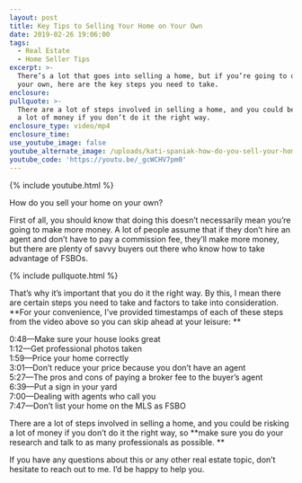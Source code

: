 ```yaml
---
layout: post
title: Key Tips to Selling Your Home on Your Own
date: 2019-02-26 19:06:00
tags:
  - Real Estate
  - Home Seller Tips
excerpt: >-
  There’s a lot that goes into selling a home, but if you’re going to do it on
  your own, here are the key steps you need to take.
enclosure:
pullquote: >-
  There are a lot of steps involved in selling a home, and you could be risking
  a lot of money if you don’t do it the right way.
enclosure_type: video/mp4
enclosure_time:
use_youtube_image: false
youtube_alternate_image: /uploads/kati-spaniak-how-do-you-sell-your-home-on-your-own-youtube.jpg
youtube_code: 'https://youtu.be/_gcWCHV7pm0'
---
```


{% include youtube.html %}

How do you sell your home on your own? 

First of all, you should know that doing this doesn’t necessarily mean you’re going to make more money. A lot of people assume that if they don’t hire an agent and don’t have to pay a commission fee, they’ll make more money, but there are plenty of savvy buyers out there who know how to take advantage of FSBOs.

{% include pullquote.html %}

That’s why it’s important that you do it the right way. By this, I mean there are certain steps you need to take and factors to take into consideration. **For your convenience, I’ve provided timestamps of each of these steps from the video above so you can skip ahead at your leisure: **

0:48—Make sure your house looks great <br>1:12—Get professional photos taken<br>1:59—Price your home correctly <br>3:01—Don’t reduce your price because you don’t have an agent <br>5:27—The pros and cons of paying a broker fee to the buyer’s agent<br>6:39—Put a sign in your yard <br>7:00—Dealing with agents who call you<br>7:47—Don’t list your home on the MLS as FSBO

There are a lot of steps involved in selling a home, and you could be risking a lot of money if you don’t do it the right way, so **make sure you do your research and talk to as many professionals as possible. **

If you have any questions about this or any other real estate topic, don’t hesitate to reach out to me. I’d be happy to help you.<br>